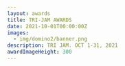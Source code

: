 ```yaml
---
layout: awards
title: TRI-JAM AWARDS
date: 2021-10-01T00:00:00Z
images:
  - img/domino2/banner.png
description: TRI JAM. OCT 1-31, 2021
awardImageHeight: 300
---
```

